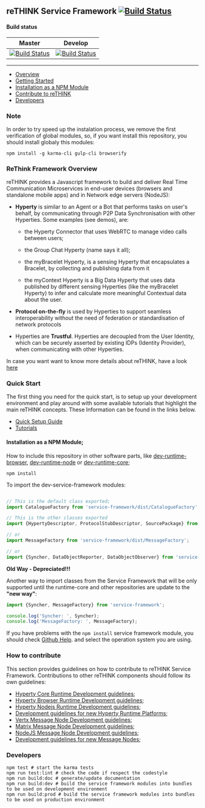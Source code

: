 

reTHINK Service Framework [![Build Status](https://travis-ci.org/reTHINK-project/dev-service-framework.svg?branch=dev-p2p-interworking-merge)](https://travis-ci.org/reTHINK-project/dev-service-framework)
-------------------------

#### Build status

| Master                                   | Develop                                  |
| ---------------------------------------- | ---------------------------------------- |
| [![Build Status](https://travis-ci.org/reTHINK-project/dev-service-framework.svg?branch=master)](https://travis-ci.org/reTHINK-project/dev-service-framework) | [![Build Status](https://travis-ci.org/reTHINK-project/dev-service-framework.svg?branch=develop)](https://travis-ci.org/reTHINK-project/dev-service-framework)

-------------------------

- [Overview](#rethink-framework-overview)
- [Getting Started](#quick-start)
- [Installation as a NPM Module](#how-to-install)
- [Contribute to reTHINK](#how-to-contribute)
- [Developers](#developers)

### <a id="note">Note</a>
In order to try speed up the instalation process, we remove the first verification of global modules, so, if you want install this repository, you should install globaly this modules:

```shell
npm install -g karma-cli gulp-cli browserify
```

### ReThink Framework Overview

reTHINK provides a Javascript framework to build and deliver Real Time Communication Microservices in end-user devices (browsers and standalone mobile apps) and in Network edge servers (NodeJS):

* **Hyperty** is similar to an Agent or a Bot that performs tasks on user's behalf, by communicating through P2P Data Synchronisation with other Hyperties. Some examples (see demos), are:

  - the Hyperty Connector that uses WebRTC to manage video calls between users;

  - the Group Chat Hyperty (name says it all);

  - the myBracelet Hyperty, is a sensing Hyperty that encapsulates a Bracelet, by collecting and publishing data from it

  - the myContext Hyperty is a Big Data Hyperty that uses data published by different sensing Hyperties (like the myBracelet Hyperty) to infer and calculate more meaningful Contextual data about the user.

* **Protocol on-the-fly** is used by Hyperties to support seamless interoperability without the need of federation or standardisation of network protocols

* Hyperties are **Trustful**. Hyperties are decoupled from the User Identity, which can be securely asserted by existing IDPs (Identity Provider), when communicating with other Hyperties.

In case you want want to know more details about reTHINK, have a look [here](docs/tutorials/readme.md)

### <a id="quick-start">Quick Start</a>

The first thing you need for the quick start, is to setup up your development environment and play around with some available tutorials that highlight the main reTHINK concepts. These Information can be found in the links below.  
* [Quick Setup Guide](https://github.com/reTHINK-project/dev-hyperty-toolkit)
* [Tutorials](https://github.com/reTHINK-project/dev-hyperty-toolkit/blob/master/docs/tutorials/readme.md)


#### <a id="how-to-install">Installation as a NPM Module;</a>

How to include this repository in other software parts, like [dev-runtime-browser](https://github.com/reTHINK-project/dev-runtime-browser), [dev-runtime-node](https://github.com/reTHINK-project/dev-runtime-node) or [dev-runtime-core](https://github.com/reTHINK-project/dev-runtime-core);

```shell
npm install
```

To import the dev-service-framework modules:
```javascript

// This is the default class exported;
import CatalogueFactory from 'service-framework/dist/CatalogueFactory';

// This is the other classes exported
import {HypertyDescriptor, ProtocolStubDescriptor, SourcePackage} from 'service-framework/dist/CatalogueFactory';

// or
import MessageFactory from 'service-framework/dist/MessageFactory';

// or
import {Syncher, DataObjectReporter, DataObjectObserver} from 'service-framework/dist/Syncher';
```

**Old Way - Depreciated!!!**

Another way to import classes from the Service Framework that will be only supported until the runtime-core and other repositories are update to the **"new way"**:

```javascript
import {Syncher, MessageFactory} from 'service-framework';

console.log('Syncher: ', Syncher);
console.log('MessageFactory: ', MessageFactory);

```

If you have problems with the `npm install` service framework module, you should check [Github Help](https://help.github.com/articles/generating-ssh-keys/). and select the operation system you are using.

### <a id="how-to-contribute">How to contribute</a>

This section provides guidelines on how to contribute to reTHINK Service Framework. Contributions to other reTHINK components should follow its own guidelines:

- [Hyperty Core Runtime Development guidelines](https://github.com/reTHINK-project/dev-runtime-core/blob/master/readme.md#developer-view);
- [Hyperty Browser Runtime Development guidelines](https://github.com/reTHINK-project/dev-runtime-browser);
- [Hyperty Nodejs Runtime Development guidelines](https://github.com/reTHINK-project/dev-runtime-nodejs);
- [Development guidelines for new Hyperty Runtime Platforms](https://github.com/reTHINK-project/dev-runtime-core/blob/d3.2-working-docs/readme.md#browser-runtime);
- [Vertx Message Node Development guidelines](https://github.com/reTHINK-project/dev-msg-node-vertx);
- [Matrix Message Node Development guidelines](https://github.com/reTHINK-project/dev-msg-node-matrix);
- [NodeJS Message Node Development guidelines](https://github.com/reTHINK-project/dev-msg-node-nodejs);
- [Development guidelines for new Message Nodes](docs/manuals/development-of-protostubs-and-msg-nodes.md);

### <a id="developers">Developers</a>

```shell
npm test # start the karma tests
npm run test:lint # check the code if respect the codestyle
npm run build:doc # generate/update documentation
npm run build:dev # build the service framework modules into bundles to be used on development environment
npm run build:prod # build the service framework modules into bundles to be used on production environment
```
